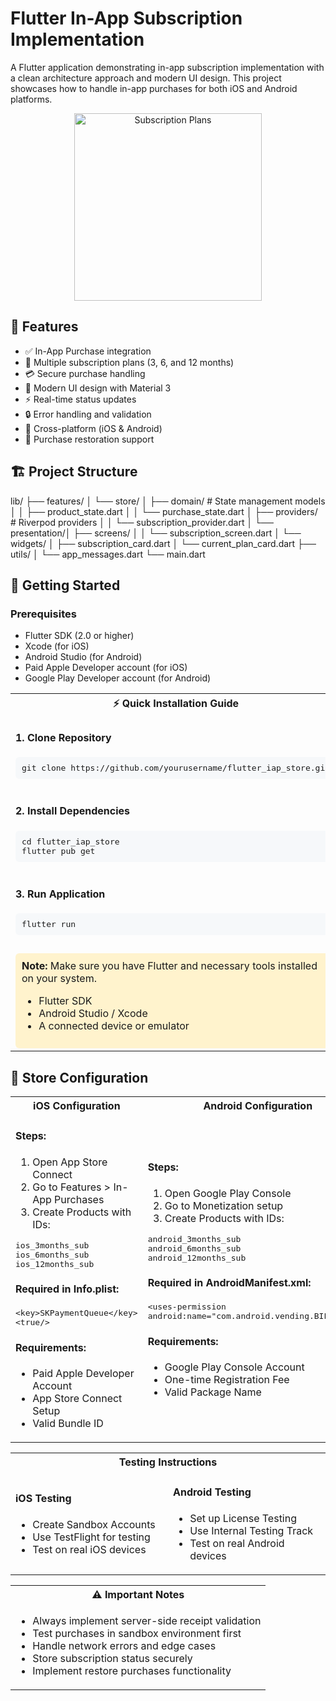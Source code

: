# Flutter In-App Subscription Implementation

A Flutter application demonstrating in-app subscription implementation with a clean architecture approach and modern UI design. This project showcases how to handle in-app purchases for both iOS and Android platforms.

<div align="center">
  <img src="https://i.imgur.com/YourScreenshotURL.png" alt="Subscription Plans" width="300"/>
</div>

## 🌟 Features

- ✅ In-App Purchase integration
- 🔄 Multiple subscription plans (3, 6, and 12 months)
- 💳 Secure purchase handling
- 🎨 Modern UI design with Material 3
- ⚡ Real-time status updates
- 🔒 Error handling and validation
- 📱 Cross-platform (iOS & Android)
- 🔄 Purchase restoration support

## 🏗 Project Structure

lib/
├── features/
│   └── store/
│       ├── domain/          # State management models
│       │   ├── product_state.dart
│       │   └── purchase_state.dart
│       ├── providers/       # Riverpod providers
│       │   └── subscription_provider.dart
│       └── presentation/│           ├── screens/
│           │   └── subscription_screen.dart
│           └── widgets/
│               ├── subscription_card.dart
│               └── current_plan_card.dart
├── utils/
│   └── app_messages.dart
└── main.dart

## 🚀 Getting Started

### Prerequisites

- Flutter SDK (2.0 or higher)
- Xcode (for iOS)
- Android Studio (for Android)
- Paid Apple Developer account (for iOS)
- Google Play Developer account (for Android)

<div align="center">
  <table>
    <tr>
      <th colspan="2">⚡ Quick Installation Guide</th>
    </tr>
    <tr>
      <td>
        <h4>1. Clone Repository</h4>
        <pre style="background-color: #f6f8fa; padding: 10px; border-radius: 6px;">
git clone https://github.com/yourusername/flutter_iap_store.git</pre>
      </td>
    </tr>
    <tr>
      <td>
        <h4>2. Install Dependencies</h4>
        <pre style="background-color: #f6f8fa; padding: 10px; border-radius: 6px;">
cd flutter_iap_store
flutter pub get</pre>
      </td>
    </tr>
    <tr>
      <td>
        <h4>3. Run Application</h4>
        <pre style="background-color: #f6f8fa; padding: 10px; border-radius: 6px;">
flutter run</pre>
      </td>
    </tr>
    <tr>
      <td>
        <div style="background-color: #fff3cd; padding: 10px; border-radius: 6px; margin-top: 10px;">
          <strong>Note:</strong> Make sure you have Flutter and necessary tools installed on your system.
          <ul>
            <li>Flutter SDK</li>
            <li>Android Studio / Xcode</li>
            <li>A connected device or emulator</li>
          </ul>
        </div>
      </td>
    </tr>
  </table>
</div>

## 📱 Store Configuration

<div align="center">
  <table>
    <tr>
      <th width="50%">iOS Configuration</th>
      <th width="50%">Android Configuration</th>
    </tr>
    <tr>
      <td>
        <h4>Steps:</h4>
        <ol>
          <li>Open App Store Connect</li>
          <li>Go to Features > In-App Purchases</li>
          <li>Create Products with IDs:</li>
        </ol>
        <pre>
ios_3months_sub
ios_6months_sub
ios_12months_sub</pre>
        <h4>Required in Info.plist:</h4>
        <pre>&lt;key&gt;SKPaymentQueue&lt;/key&gt;
&lt;true/&gt;</pre>
        <h4>Requirements:</h4>
        <ul>
          <li>Paid Apple Developer Account</li>
          <li>App Store Connect Setup</li>
          <li>Valid Bundle ID</li>
        </ul>
      </td>
      <td>
        <h4>Steps:</h4>
        <ol>
          <li>Open Google Play Console</li>
          <li>Go to Monetization setup</li>
          <li>Create Products with IDs:</li>
        </ol>
        <pre>
android_3months_sub
android_6months_sub
android_12months_sub</pre>
        <h4>Required in AndroidManifest.xml:</h4>
        <pre>&lt;uses-permission 
android:name="com.android.vending.BILLING" /&gt;</pre>
        <h4>Requirements:</h4>
        <ul>
          <li>Google Play Console Account</li>
          <li>One-time Registration Fee</li>
          <li>Valid Package Name</li>
        </ul>
      </td>
    </tr>
  </table>
</div>

<div align="center">
  <table>
    <tr>
      <th colspan="2">Testing Instructions</th>
    </tr>
    <tr>
      <td width="50%">
        <h4>iOS Testing</h4>
        <ul>
          <li>Create Sandbox Accounts</li>
          <li>Use TestFlight for testing</li>
          <li>Test on real iOS devices</li>
        </ul>
      </td>
      <td width="50%">
        <h4>Android Testing</h4>
        <ul>
          <li>Set up License Testing</li>
          <li>Use Internal Testing Track</li>
          <li>Test on real Android devices</li>
        </ul>
      </td>
    </tr>
  </table>
</div>

<div align="center">
  <table>
    <tr>
      <th>⚠️ Important Notes</th>
    </tr>
    <tr>
      <td>
        <ul>
          <li>Always implement server-side receipt validation</li>
          <li>Test purchases in sandbox environment first</li>
          <li>Handle network errors and edge cases</li>
          <li>Store subscription status securely</li>
          <li>Implement restore purchases functionality</li>
        </ul>
      </td>
    </tr>
  </table>
</div>
